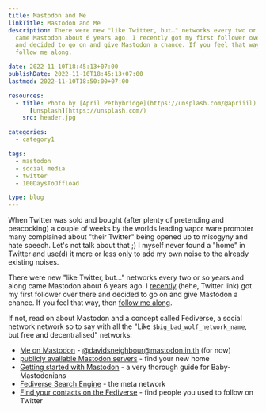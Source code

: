 ```yaml
---
title: Mastodon and Me
linkTitle: Mastodon and Me
description: There were new "like Twitter, but…" networks every two or so years and along
  came Mastodon about 6 years ago. I recently got my first follower over there
  and decided to go on and give Mastodon a chance. If you feel that way, then
  follow me along.

date: 2022-11-10T18:45:13+07:00
publishDate: 2022-11-10T18:45:13+07:00
lastmod: 2022-11-10T18:50:00+07:00

resources:
  - title: Photo by [April Pethybridge](https://unsplash.com/@apriiil) via
      [Unsplash](https://unsplash.com/)
    src: header.jpg

categories:
  - category1

tags:
  - mastodon
  - social media
  - twitter
  - 100DaysToOffload

type: blog
---
```


When Twitter was sold and bought (after plenty of pretending and peacocking) a couple of weeks by the worlds leading vapor ware promoter many complained about "their Twitter" being opened up to misogyny and hate speech. Let's not talk about that ;) I myself never found a "home" in Twitter and use(d) it more or less only to add my own noise to the already existing noises.

There were new "like Twitter, but…" networks every two or so years and along came Mastodon about 6 years ago. I [recently](https://twitter.com/davidsneighbour/status/1586016108477222912) (hehe, Twitter link) got my first follower over there and decided to go on and give Mastodon a chance. If you feel that way, then [follow me along](https://mastodon.in.th/@davidsneighbour).

If not, read on about Mastodon and a concept called Fediverse, a social network network so to say with all the "Like `$big_bad_wolf_network_name`, but free and decentralised" networks:

- [Me on Mastodon](https://mastodon.in.th/@davidsneighbour) - [@davidsneighbour@mastodon.in.th](https://mastodon.in.th/@davidsneighbour) (for now)
- [publicly available Mastodon servers](https://joinmastodon.org/servers) - find your new home
- [Getting started with Mastodon](https://2ality.com/2022/10/mastodon-getting-started.html) - a very thorough guide for Baby-Mastodonians
- [Fediverse Search Engine](https://fediverse.info/explore/people) - the meta network
- [Find your contacts on the Fediverse](https://fedifinder.glitch.me/) - find people you used to follow on Twitter
